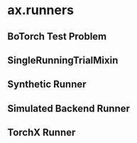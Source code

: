 # ax.runners

## BoTorch Test Problem

## SingleRunningTrialMixin

## Synthetic Runner

## Simulated Backend Runner

## TorchX Runner
